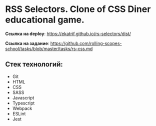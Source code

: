 # RSS Selectors. Clone of CSS Diner educational game.

**Ссылка на deploy**: https://ekatrif.github.io/rs-selectors/dist/

**Ссылка на задание**: https://github.com/rolling-scopes-school/tasks/blob/master/tasks/rs-css.md

## Стек технологий:

- Git
- HTML
- CSS
- SASS
- Javascript
- Typescript
- Webpack
- ESLint
- Jest
